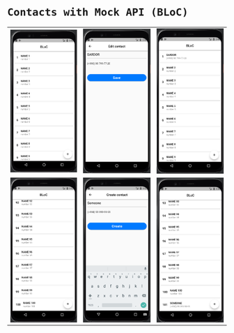 # ```Contacts with Mock API (BLoC)```

|  |  |  |
|----------------|:----------------:|:----------------:|
| ![Main Page](assets/readme/img.png) | ![Create Page](assets/readme/img_1.png) | ![Edit Page](assets/readme/img_2.png) |
| ![Main Page](assets/readme/img_3.png) | ![Create Page](assets/readme/img_4.png) | ![Edit Page](assets/readme/img_5.png) |
